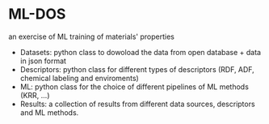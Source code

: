 # ML-DOS
an exercise of ML training of materials' properties
- Datasets: python class to dowoload the data from open database + data in json format
- Descriptors: python class for different types of descriptors (RDF, ADF, chemical labeling and enviroments)
- ML: python class for the choice of different pipelines of ML methods (KRR, ...)
- Results: a collection of results from different data sources, descriptors and ML methods.
